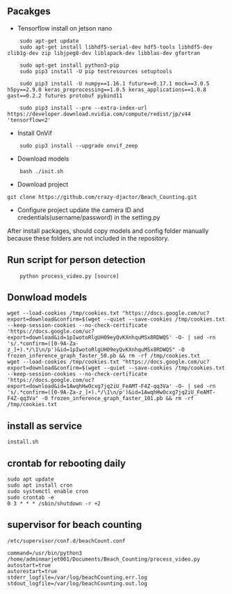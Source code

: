 ## Pacakges

    
- Tensorflow install on jetson nano
``` 
    sudo apt-get update
    sudo apt-get install libhdf5-serial-dev hdf5-tools libhdf5-dev zlib1g-dev zip libjpeg8-dev liblapack-dev libblas-dev gfortran
    
    sudo apt-get install python3-pip
    sudo pip3 install -U pip testresources setuptools
    
    sudo pip3 install -U numpy==1.16.1 future==0.17.1 mock==3.0.5 h5py==2.9.0 keras_preprocessing==1.0.5 keras_applications==1.0.8 gast==0.2.2 futures protobuf pybind11
    
    sudo pip3 install --pre --extra-index-url https://developer.download.nvidia.com/compute/redist/jp/v44 'tensorflow<2'
```

- Install OnVif
```
    sudo pip3 install --upgrade onvif_zeep
``` 
- Download models
```
    bash ./init.sh
```    
- Download project
```
git clone https://github.com/crazy-djactor/Beach_Counting.git
```


- Configure project
update the camera ID and credentials(username/password) in the setting.py



After install packages, should copy models and config folder manually because these folders are not included in the repository.


## Run script for person detection

        python process_video.py [source]
        

## Donwload models
    wget --load-cookies /tmp/cookies.txt "https://docs.google.com/uc?export=download&confirm=$(wget --quiet --save-cookies /tmp/cookies.txt --keep-session-cookies --no-check-certificate 'https://docs.google.com/uc?export=download&id=1pIwotoRlgUH09eyQvKXnhquMSx8RDWQS' -O- | sed -rn 's/.*confirm=([0-9A-Za-z_]+).*/\1\n/p')&id=1pIwotoRlgUH09eyQvKXnhquMSx8RDWQS" -O frozen_inference_graph_faster_50.pb && rm -rf /tmp/cookies.txt
    wget --load-cookies /tmp/cookies.txt "https://docs.google.com/uc?export=download&confirm=$(wget --quiet --save-cookies /tmp/cookies.txt --keep-session-cookies --no-check-certificate 'https://docs.google.com/uc?export=download&id=1AwqhHwOcxg7jq2iU_FeAMT-F4Z-qq3Va' -O- | sed -rn 's/.*confirm=([0-9A-Za-z_]+).*/\1\n/p')&id=1AwqhHwOcxg7jq2iU_FeAMT-F4Z-qq3Va" -O frozen_inference_graph_faster_101.pb && rm -rf /tmp/cookies.txt
    
## install as service
    install.sh
    
## crontab for rebooting daily
    sudo apt update
    sudo apt install cron
    sudo systemctl enable cron
    sudo crontab -e
    0 3 * * * /sbin/shutdown -r +2
    
## supervisor for beach counting
    /etc/supervisor/conf.d/beachCount.conf
    
    command=/usr/bin/python3 /home/adminmarjet001/Documents/Beach_Counting/process_video.py
    autostart=true
    autorestart=true
    stderr_logfile=/var/log/beachCounting.err.log
    stdout_logfile=/var/log/beachCounting.out.log